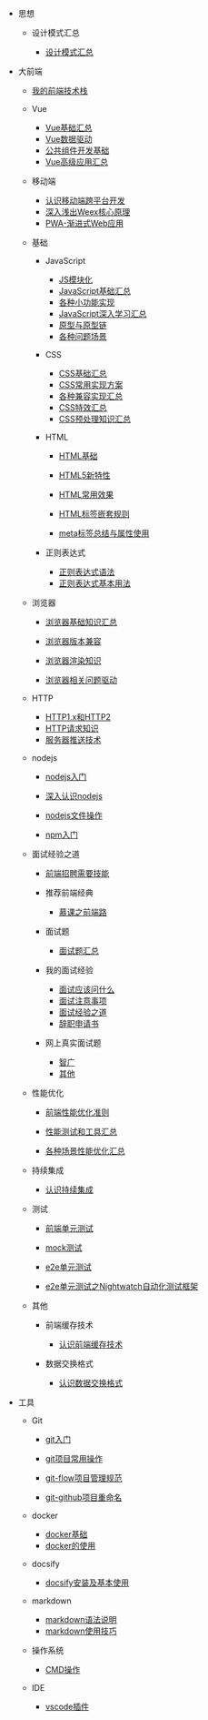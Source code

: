 * 思想

	* 设计模式汇总

		- [设计模式汇总](知识笔记/思想/设计模式/设计模式汇总.md)

* 大前端

	- [我的前端技术栈](知识笔记/大前端/前端技术栈.md)

	* Vue

		- [Vue基础汇总](知识笔记/大前端/Vue/Vue基础/Vue基础汇总.md)
		- [Vue数据驱动](知识笔记/大前端/Vue/Vue数据驱动.md)
		- [公共组件开发基础](知识笔记/大前端/Vue/公共组件开发/公共组件开发基础.md)
		- [Vue高级应用汇总](知识笔记/大前端/Vue/Vue高级应用/Vue高级应用汇总.md)

	* 移动端

		- [认识移动端跨平台开发](知识笔记/大前端/移动端/认识移动端跨平台开发.md)
		- [深入浅出Weex核心原理](知识笔记/大前端/移动端/Weex/深入浅出Weex核心原理.md)
		- [PWA-渐进式Web应用](知识笔记/大前端/移动端/PWA/PWA-渐进式Web应用.md)

	* 基础

		* JavaScript

			- [JS模块化](知识笔记/大前端/基础/JavaScript/Javascript模块化编程/JS模块化.md)
			- [JavaScript基础汇总](知识笔记/大前端/基础/JavaScript/JavaScript基础/JavaScript基础汇总.md)
			- [各种小功能实现](知识笔记/大前端/基础/JavaScript/小功能/各种小功能实现.md)
			- [JavaScript深入学习汇总](知识笔记/大前端/基础/JavaScript/JavaScript深入学习/JavaScript深入学习汇总.md)
			- [原型与原型链](知识笔记/大前端/基础/JavaScript/js原型与原型链/原型与原型链.md)
			- [各种问题场景](知识笔记/大前端/基础/JavaScript/问题驱动/各种问题场景.md)

		* CSS

			- [CSS基础汇总](知识笔记/大前端/基础/HTML+CSS/CSS/CSS基础汇总.md)
			- [CSS常用实现方案](知识笔记/大前端/基础/HTML+CSS/CSS/CSS常用实现方案.md)
			- [各种兼容实现汇总](知识笔记/大前端/基础/HTML+CSS/CSS/各种兼容实现汇总.md)
			- [CSS特效汇总](知识笔记/大前端/基础/HTML+CSS/CSS/特效/CSS特效汇总.md)
			- [CSS预处理知识汇总](知识笔记/大前端/基础/HTML+CSS/CSS/CSS预处理语言/CSS预处理知识汇总.md)

		* HTML

			- [HTML基础](知识笔记/大前端/基础/HTML+CSS/HTML/HTML基础.md)
			- [HTML5新特性](知识笔记/大前端/基础/HTML+CSS/HTML/HTML5新特性.md)
			- [HTML常用效果](知识笔记/大前端/基础/HTML+CSS/HTML/HTML常用效果.md)
			- [HTML标签嵌套规则](知识笔记/大前端/基础/HTML+CSS/HTML/HTML标签嵌套规则.md)

			- [meta标签总结与属性使用](知识笔记/大前端/基础/HTML+CSS/HTML/meta标签总结与属性使用.md)

		* 正则表达式

			- [正则表达式语法](知识笔记/大前端/基础/正则表达式/正则表达式语法.md)
			- [正则表达式基本用法](知识笔记/大前端/基础/正则表达式/正则表达式基本用法.md)

	* 浏览器

		- [浏览器基础知识汇总](知识笔记/大前端/浏览器/浏览器基础知识/浏览器基础知识汇总.md)

		- [浏览器版本兼容](知识笔记/大前端/浏览器/浏览器版本兼容/浏览器版本兼容.md)

		- [浏览器渲染知识](知识笔记/大前端/浏览器/浏览器渲染机制/浏览器渲染知识.md)

		- [浏览器相关问题驱动](知识笔记/大前端/浏览器/问题驱动.md)

	* HTTP

		- [HTTP1.x和HTTP2](知识笔记/大前端/HTTP/HTTP1.x和HTTP2.md)
		- [HTTP请求知识](知识笔记/大前端/HTTP/请求/HTTP请求知识.md)
		- [服务器推送技术](知识笔记/大前端/HTTP/服务器推送技术/服务器推送技术.md)

	* nodejs

		* [nodejs入门](知识笔记/后端/nodejs/nodejs开发/nodejs入门.md)
		* [深入认识nodejs](知识笔记/后端/nodejs/nodejs开发/深入认识nodejs.md)
		* [nodejs文件操作](知识笔记/后端/nodejs/nodejs开发/nodejs文件操作.md)
		
		* [npm入门](知识笔记/后端/nodejs/npm入门.md)

	* 面试经验之道

		- [前端招聘需要技能](知识笔记/大前端/面试/前端招聘需要技能.md)
		
		* 推荐前端经典

			- [慕课之前端路](知识笔记/大前端/面试/推荐前端经典/慕课推荐.md)

		* 面试题

			- [面试题汇总](知识笔记/大前端/面试/基础面试题/面试题汇总.md)

		* 我的面试经验

			- [面试应该问什么](知识笔记/大前端/面试/面试应该问什么.md)
			- [面试注意事项](知识笔记/大前端/面试/面试注意事项.md)
			- [面试经验之道](知识笔记/大前端/面试/面试经验之道.md)
			- [辞职申请书](知识笔记/大前端/面试/辞职申请书.md)

		* 网上真实面试题

			- [智广](知识笔记/大前端/面试/网上真实面试题/智广.md)
			- [其他](知识笔记/大前端/面试/网上真实面试题/其他.md)

	* 性能优化

		- [前端性能优化准则](知识笔记/大前端/性能优化/性能优化准则/性能优化准则.md)

		- [性能测试和工具汇总](知识笔记/大前端/性能优化/性能测试和工具/性能测试和工具汇总.md)

		- [各种场景性能优化汇总](知识笔记/大前端/性能优化/场景性能优化/各种场景性能优化汇总.md)

	* 持续集成

		- [认识持续集成](知识笔记/持续集成/认识持续集成.md)

	* 测试

		- [前端单元测试](知识笔记/大前端/测试/前端单元测试.md)

		- [mock测试](知识笔记/大前端/测试/mock/mock测试.md)

		- [e2e单元测试](知识笔记/大前端/测试/e2e单元测试/e2e单元测试.md)
		- [e2e单元测试之Nightwatch自动化测试框架](知识笔记/大前端/测试/e2e单元测试/e2e单元测试之Nightwatch自动化测试框架.md)

	* 其他

		* 前端缓存技术

			- [认识前端缓存技术](知识笔记/大前端/其它/前端缓存技术/前端缓存技术.md)
		* 数据交换格式

			- [认识数据交换格式](知识笔记/大前端/其它/数据交换格式/认识数据交换格式.md)

* 工具

	* Git

		- [git入门](知识笔记/工具/版本控制/Git/git基础和使用.md)
		- [git项目常用操作](知识笔记/工具/版本控制/Git/git项目常用操作.md)
		- [git-flow项目管理规范](知识笔记/工具/版本控制/Git/git-flow项目管理规范.md)

		- [git-github项目重命名](知识笔记/工具/版本控制/github项目重命名.md)

	* docker

		- [docker基础](知识笔记/工具/虚拟机/docker/docker基础.md)
		- [docker的使用](知识笔记/工具/虚拟机/docker/docker的使用.md)

	* docsify

		- [docsify安装及基本使用](知识笔记/工具/docsify/docsify安装及基本使用.md)
		
	* markdown

		- [markdown语法说明](知识笔记/工具/markdown/markdown语法说明.md)
		- [markdown使用技巧](知识笔记/工具/markdown/markdown使用技巧.md)
		
	* 操作系统

		- [CMD操作](知识笔记/工具/操作系统/CMD操作.md)
		
	* IDE

		- [vscode插件](知识笔记/工具/IDE/VSCode/vscode插件.md)
